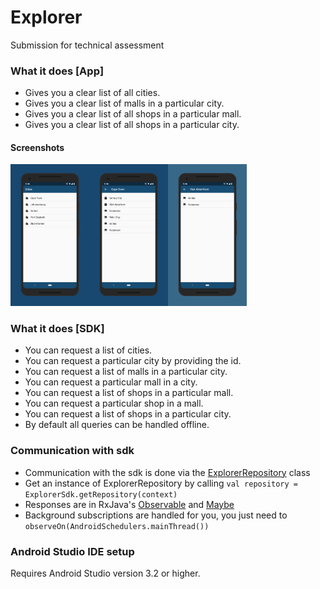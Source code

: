 # Explorer
Submission for technical assessment

### What it does [App]
* Gives you a clear list of all cities.  
* Gives you a clear list of malls in a particular city.  
* Gives you a clear list of all shops in a particular mall.  
* Gives you a clear list of all shops in a particular city.
#### Screenshots
<img src="art/1.png" width="25%" /><img src="art/2.png" width="25%" /><img src="art/3.png" width="25%" />

### What it does [SDK]
* You can request a list of cities.  
* You can request a particular city by providing the id.  
* You can request a list of malls in a particular city.  
* You can request a particular mall in a city. 
* You can request a list of shops in a particular mall.  
* You can request a particular shop in a mall. 
* You can request a list of shops in a particular city.  
* By default all queries can be handled offline.  

### Communication with sdk
* Communication with the sdk is done via the [ExplorerRepository](https://github.com/TinasheMzondiwa/Explorer/blob/master/explorer-sdk/src/main/java/com/tinashe/explorer/sdk/data/repository/ExplorerRepository.kt) class
* Get an instance of ExplorerRepository by calling `val repository = ExplorerSdk.getRepository(context)`  
* Responses are in RxJava's [Observable](http://reactivex.io/RxJava/javadoc/io/reactivex/Observable.html) and [Maybe](http://reactivex.io/RxJava/javadoc/io/reactivex/Maybe.html)
* Background subscriptions are handled for you, you just need to `observeOn(AndroidSchedulers.mainThread())`

### Android Studio IDE setup
Requires Android Studio version 3.2 or higher.

